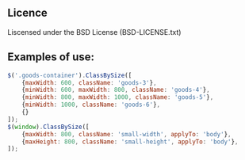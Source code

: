 ## Licence
Liscensed under the BSD License (BSD-LICENSE.txt)

## Examples of use:
```javascript
$('.goods-container').ClassBySize([
	{maxWidth: 600, className: 'goods-3'},
	{minWidth: 600, maxWidth: 800, className: 'goods-4'},
	{minWidth: 800, maxWidth: 1000, className: 'goods-5'},
	{minWidth: 1000, className: 'goods-6'},
	{}
]);
$(window).ClassBySize([
	{maxWidth: 800, className: 'small-width', applyTo: 'body'},
	{maxHeight: 800, className: 'small-height', applyTo: 'body'},
]);
```

